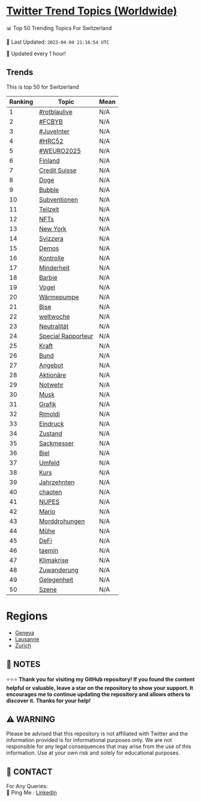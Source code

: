[Twitter Trend Topics (Worldwide)](https://github.com/ErcinDedeoglu/Twitter-Trend-Topics)
==========


📊 Top 50 Trending Topics For Switzerland

📆 Last Updated: `2023-04-04 21:16:54 UTC`

🔧 Updated every 1 hour!


## Trends

This is top 50 for Switzerland

| Ranking | Topic | Mean |
| ------- | ------------ | ------------ |
| 1 | [#rotblaulive](http://twitter.com/search?q=%23rotblaulive) | N/A |
| 2 | [#FCBYB](http://twitter.com/search?q=%23FCBYB) | N/A |
| 3 | [#JuveInter](http://twitter.com/search?q=%23JuveInter) | N/A |
| 4 | [#HRC52](http://twitter.com/search?q=%23HRC52) | N/A |
| 5 | [#WEURO2025](http://twitter.com/search?q=%23WEURO2025) | N/A |
| 6 | [Finland](http://twitter.com/search?q=Finland) | N/A |
| 7 | [Credit Suisse](http://twitter.com/search?q=Credit+Suisse) | N/A |
| 8 | [Doge](http://twitter.com/search?q=Doge) | N/A |
| 9 | [Bubble](http://twitter.com/search?q=Bubble) | N/A |
| 10 | [Subventionen](http://twitter.com/search?q=Subventionen) | N/A |
| 11 | [Teilzeit](http://twitter.com/search?q=Teilzeit) | N/A |
| 12 | [NFTs](http://twitter.com/search?q=NFTs) | N/A |
| 13 | [New York](http://twitter.com/search?q=New+York) | N/A |
| 14 | [Svizzera](http://twitter.com/search?q=Svizzera) | N/A |
| 15 | [Demos](http://twitter.com/search?q=Demos) | N/A |
| 16 | [Kontrolle](http://twitter.com/search?q=Kontrolle) | N/A |
| 17 | [Minderheit](http://twitter.com/search?q=Minderheit) | N/A |
| 18 | [Barbie](http://twitter.com/search?q=Barbie) | N/A |
| 19 | [Vogel](http://twitter.com/search?q=Vogel) | N/A |
| 20 | [Wärmepumpe](http://twitter.com/search?q=W%c3%a4rmepumpe) | N/A |
| 21 | [Bise](http://twitter.com/search?q=Bise) | N/A |
| 22 | [weltwoche](http://twitter.com/search?q=weltwoche) | N/A |
| 23 | [Neutralität](http://twitter.com/search?q=Neutralit%c3%a4t) | N/A |
| 24 | [Special Rapporteur](http://twitter.com/search?q=Special+Rapporteur) | N/A |
| 25 | [Kraft](http://twitter.com/search?q=Kraft) | N/A |
| 26 | [Bund](http://twitter.com/search?q=Bund) | N/A |
| 27 | [Angebot](http://twitter.com/search?q=Angebot) | N/A |
| 28 | [Aktionäre](http://twitter.com/search?q=Aktion%c3%a4re) | N/A |
| 29 | [Notwehr](http://twitter.com/search?q=Notwehr) | N/A |
| 30 | [Musk](http://twitter.com/search?q=Musk) | N/A |
| 31 | [Grafik](http://twitter.com/search?q=Grafik) | N/A |
| 32 | [Rimoldi](http://twitter.com/search?q=Rimoldi) | N/A |
| 33 | [Eindruck](http://twitter.com/search?q=Eindruck) | N/A |
| 34 | [Zustand](http://twitter.com/search?q=Zustand) | N/A |
| 35 | [Sackmesser](http://twitter.com/search?q=Sackmesser) | N/A |
| 36 | [Biel](http://twitter.com/search?q=Biel) | N/A |
| 37 | [Umfeld](http://twitter.com/search?q=Umfeld) | N/A |
| 38 | [Kurs](http://twitter.com/search?q=Kurs) | N/A |
| 39 | [Jahrzehnten](http://twitter.com/search?q=Jahrzehnten) | N/A |
| 40 | [chaoten](http://twitter.com/search?q=chaoten) | N/A |
| 41 | [NUPES](http://twitter.com/search?q=NUPES) | N/A |
| 42 | [Mario](http://twitter.com/search?q=Mario) | N/A |
| 43 | [Morddrohungen](http://twitter.com/search?q=Morddrohungen) | N/A |
| 44 | [Mühe](http://twitter.com/search?q=M%c3%bche) | N/A |
| 45 | [DeFi](http://twitter.com/search?q=DeFi) | N/A |
| 46 | [taemin](http://twitter.com/search?q=taemin) | N/A |
| 47 | [Klimakrise](http://twitter.com/search?q=Klimakrise) | N/A |
| 48 | [Zuwanderung](http://twitter.com/search?q=Zuwanderung) | N/A |
| 49 | [Gelegenheit](http://twitter.com/search?q=Gelegenheit) | N/A |
| 50 | [Szene](http://twitter.com/search?q=Szene) | N/A |



# Regions

* [Geneva](</Switzerland/Geneva.md>)
* [Lausanne](</Switzerland/Lausanne.md>)
* [Zurich](</Switzerland/Zurich.md>)



## 📝 NOTES

⭐⭐⭐ **Thank you for visiting my GitHub repository! If you found the content helpful or valuable, leave a star on the repository to show your support. It encourages me to continue updating the repository and allows others to discover it. Thanks for your help!**


## ⚠️ WARNING

Please be advised that this repository is not affiliated with Twitter and the information provided is for informational purposes only. We are not responsible for any legal consequences that may arise from the use of this information. Use at your own risk and solely for educational purposes.


## 📨 CONTACT

 For Any Queries:  
            🏓 Ping Me : [LinkedIn](https://www.linkedin.com/in/ercindedeoglu/)
